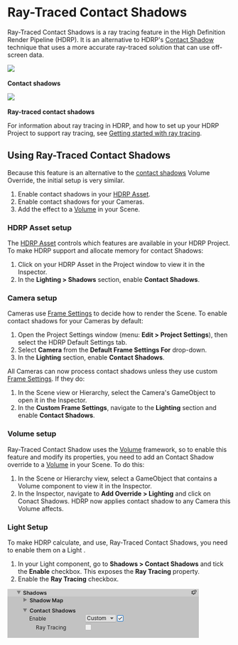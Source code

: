 # Ray-Traced Contact Shadows

Ray-Traced Contact Shadows is a ray tracing feature in the High Definition Render Pipeline (HDRP). It is an alternative to HDRP's [Contact Shadow](Override-Contact-Shadows.html) technique that uses a more accurate ray-traced solution that can use off-screen data.

![](Images/RayTracedContactShadow1.png)

**Contact shadows**

![](Images/RayTracedContactShadow2.png)

**Ray-traced contact shadows**

For information about ray tracing in HDRP, and how to set up your HDRP Project to support ray tracing, see [Getting started with ray tracing](Ray-Tracing-Getting-Started.html).

## Using Ray-Traced Contact Shadows

Because this feature is an alternative to the [contact shadows](Override-Contact-Shadows.html) Volume Override, the initial setup is very similar. 

1. Enable contact shadows in your [HDRP Asset](HDRP-Asset.html).
2. Enable contact shadows for your Cameras.
3. Add the effect to a [Volume](Volumes.html) in your Scene.

### HDRP Asset setup

The [HDRP Asset](HDRP-Asset.html) controls which features are available in your HDRP Project. To make HDRP support and allocate memory for contact Shadows:

1. Click on your HDRP Asset in the Project window to view it in the Inspector.
2. In the **Lighting > Shadows** section, enable **Contact Shadows**.

### Camera setup

Cameras use [Frame Settings](Frame-Settings.html) to decide how to render the Scene. To enable contact shadows for your Cameras by default:

1. Open the Project Settings window (menu: **Edit > Project Settings**), then select the HDRP Default Settings tab.
2. Select **Camera** from the **Default Frame Settings For** drop-down.
3. In the **Lighting** section, enable **Contact Shadows**.

All Cameras can now process contact shadows unless they use custom [Frame Settings](Frame-Settings.html). If they do:

1. In the Scene view or Hierarchy, select the Camera's GameObject to open it in the Inspector.
2. In the **Custom Frame Settings**, navigate to the **Lighting** section and enable **Contact Shadows**.

### Volume setup

Ray-Traced Contact Shadow uses the [Volume](Volumes.html) framework, so to enable this feature and modify its properties, you need to add an Contact Shadow override to a [Volume](Volumes.html) in your Scene. To do this:

1. In the Scene or Hierarchy view, select a GameObject that contains a Volume component to view it in the Inspector.
2. In the Inspector, navigate to **Add Override > Lighting** and click on Conact Shadows. HDRP now applies contact shadow to any Camera this Volume affects.

### Light Setup

To make HDRP calculate, and use, Ray-Traced Contact Shadows, you need to enable them on a Light .

1. In your Light component, go to **Shadows > Contact Shadows** and tick the **Enable** checkbox. This exposes the **Ray Tracing** property.
2. Enable the **Ray Tracing** checkbox.

![](Images/ContactShadowLightComponent.png)